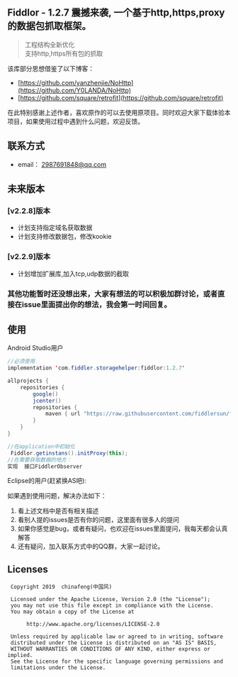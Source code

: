 

## Fiddlor - 1.2.7 震撼来袭, 一个基于http,https,proxy的数据包抓取框架。

> 工程结构全新优化   
支持http,https所有包的抓取  


该库部分思想借鉴了以下博客：
 * [https://github.com/yanzhenjie/NoHttp](https://github.com/Y0LANDA/NoHttp) 
 * [https://github.com/square/retrofit](https://github.com/square/retrofit)

在此特别感谢上述作者，喜欢原作的可以去使用原项目。同时欢迎大家下载体验本项目，如果使用过程中遇到什么问题，欢迎反馈。

## 联系方式
 * email： 2987691848@qq.com



## 未来版本
### [v2.2.8]版本
- 计划支持指定域名获取数据
- 计划支持修改数据包，修改kookie

### [v2.2.9]版本
- 计划增加扩展库,加入tcp,udp数据的截取

### 其他功能暂时还没想出来，大家有想法的可以积极加群讨论，或者直接在issue里面提出你的想法，我会第一时间回复。

## 使用

Android Studio用户


```java
//必须使用
implementation 'com.fiddler.storagehelper:fiddlor:1.2.7'

allprojects {
    repositories {
        google()
        jcenter()
        repositories {
            maven { url "https://raw.githubusercontent.com/fiddlersun/fiddlor/master" }
        }
    }
}

//在application中初始化
 Fiddlor.getinstans().initProxy(this);
//在需要获取数据的地方：
实现  接口FiddlerObserver
```

Eclipse的用户(赶紧换AS吧):

如果遇到使用问题，解决办法如下：
1. 看上述文档中是否有相关描述
2. 看别人提的issues是否有你的问题，这里面有很多人的提问
3. 如果你感觉是bug，或者有疑问，也欢迎在issues里面提问，我每天都会认真解答
4. 还有疑问，加入联系方式中的QQ群，大家一起讨论。


## Licenses
```
 Copyright 2019  chinafeng(中国风)

 Licensed under the Apache License, Version 2.0 (the "License");
 you may not use this file except in compliance with the License.
 You may obtain a copy of the License at

      http://www.apache.org/licenses/LICENSE-2.0

 Unless required by applicable law or agreed to in writing, software
 distributed under the License is distributed on an "AS IS" BASIS,
 WITHOUT WARRANTIES OR CONDITIONS OF ANY KIND, either express or implied.
 See the License for the specific language governing permissions and
 limitations under the License.
```
